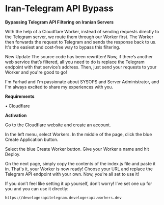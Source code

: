 # Iran-Telegram API Bypass


**Bypassing Telegram API Filtering on Iranian Servers**

With the help of a Cloudflare Worker, instead of sending requests directly to the Telegram server, we route them through our Worker first. The Worker then forwards the request to Telegram and sends the response back to us. It's the easiest and cost-free way to bypass this filtering.

New Update The source code has been rewritten! Now, if there’s another web service that’s filtered, all you need to do is replace the Telegram endpoint with that service’s address. Then, just send your requests to your Worker and you're good to go!

I'm Farhad and I'm passionate about SYSOPS and Server Administrator, and I'm always excited to share my experiences with you.

**Requirements**

• Cloudflare

**Activation**

Go to the Cloudflare website and create an account.

In the left menu, select Workers.
In the middle of the page, click the blue Create Application button.

Select the blue Create Worker button.
Give your Worker a name and hit Deploy.

On the next page, simply copy the contents of the index.js file and paste it in. That's it, your Worker is now ready!
Choose your URL and replace the Telegram API endpoint with your own. Now, you’re all set to use it!

If you don’t feel like setting it up yourself, don’t worry! I’ve set one up for you and you can use it directly:

```
https://develogerapitelegram.develogerapi.workers.dev
```
